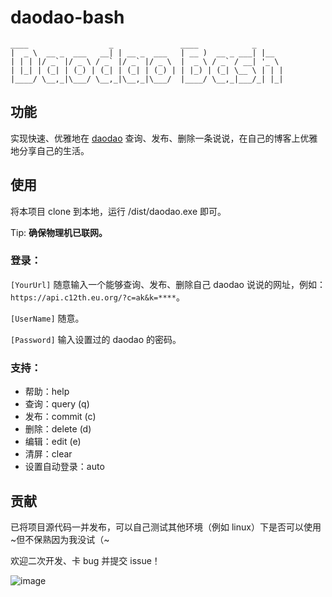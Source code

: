 # daodao-bash

    ____                  _               ____            _
    |  _ \  __ _  ___   __| | __ _  ___   | __ )  __ _ ___| |__
    | | | |/ _` |/ _ \ / _` |/ _` |/ _ \  |  _ \ / _` / __| '_ \
    | |_| | (_| | (_) | (_| | (_| | (_) | | |_) | (_| \__ \ | | |
    |____/ \__,_|\___/ \__,_|\__,_|\___/  |____/ \__,_|___/_| |_|



## 功能

实现快速、优雅地在 [daodao](https://github.com/Rock-Candy-Tea/daodao) 查询、发布、删除一条说说，在自己的博客上优雅地分享自己的生活。

## 使用

将本项目 clone 到本地，运行 /dist/daodao.exe 即可。

Tip: **确保物理机已联网。**

### 登录：

`[YourUrl]` 随意输入一个能够查询、发布、删除自己 daodao 说说的网址，例如：`https://api.c12th.eu.org/?c=ak&k=****`。

`[UserName]` 随意。

`[Password]` 输入设置过的 daodao 的密码。

### 支持：

- 帮助：help
- 查询：query (q)
- 发布：commit (c)
- 删除：delete (d)
- 编辑：edit (e)
- 清屏：clear
- 设置自动登录：auto

## 贡献

已将项目源代码一并发布，可以自己测试其他环境（例如 linux）下是否可以使用 ~但不保熟因为我没试（~

欢迎二次开发、卡 bug 并提交 issue！

![image](https://user-images.githubusercontent.com/75172736/189523577-51488fea-4cc3-4d39-827c-069e31d8a677.png)

